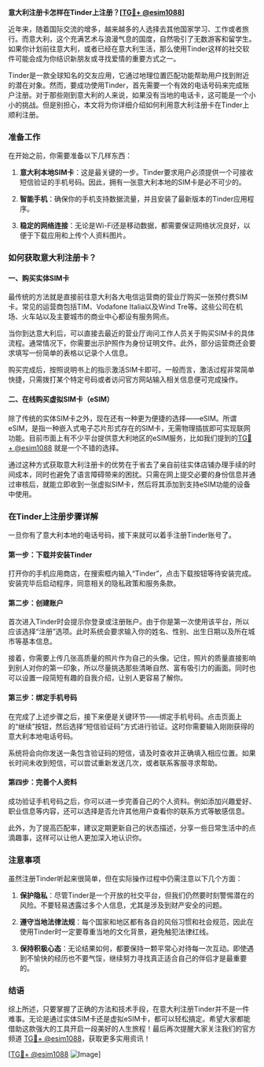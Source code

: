 **意大利注册卡怎样在Tinder上注册？[[TG💪+ @esim1088](https://t.me/s/esim1088)]**

近年来，随着国际交流的增多，越来越多的人选择去其他国家学习、工作或者旅行。而意大利，这个充满艺术与浪漫气息的国度，自然吸引了无数游客和留学生。如果你计划前往意大利，或者已经在意大利生活，那么使用Tinder这样的社交软件可能会成为你结识新朋友或寻找爱情的重要方式之一。

Tinder是一款全球知名的交友应用，它通过地理位置匹配功能帮助用户找到附近的潜在对象。然而，要成功使用Tinder，首先需要一个有效的电话号码来完成账户注册。对于那些刚到意大利的人来说，如果没有当地的电话卡，这可能是一个小小的挑战。但是别担心，本文将为你详细介绍如何利用意大利注册卡在Tinder上顺利注册。

### 准备工作

在开始之前，你需要准备以下几样东西：

1. **意大利本地SIM卡**：这是最关键的一步。Tinder要求用户必须提供一个可接收短信验证的手机号码。因此，拥有一张意大利本地的SIM卡是必不可少的。
   
2. **智能手机**：确保你的手机支持数据流量，并且安装了最新版本的Tinder应用程序。

3. **稳定的网络连接**：无论是Wi-Fi还是移动数据，都需要保证网络状况良好，以便于下载应用和上传个人资料图片。

### 如何获取意大利注册卡？

#### 一、购买实体SIM卡
最传统的方法就是直接前往意大利各大电信运营商的营业厅购买一张预付费SIM卡。常见的运营商包括TIM、Vodafone Italia以及Wind Tre等。这些公司在机场、火车站以及主要城市的商业中心都设有服务网点。

当你到达意大利后，可以直接去最近的营业厅询问工作人员关于购买SIM卡的具体流程。通常情况下，你需要出示护照作为身份证明文件。此外，部分运营商还会要求填写一份简单的表格以记录个人信息。

购买完成后，按照说明书上的指示激活SIM卡即可。一般而言，激活过程非常简单快捷，只需拨打某个特定号码或者访问官方网站输入相关信息便可完成操作。

#### 二、在线购买虚拟SIM卡（eSIM）
除了传统的实体SIM卡之外，现在还有一种更为便捷的选择——eSIM。所谓eSIM，是指一种嵌入式电子芯片形式存在的SIM卡，无需物理插拔即可实现联网功能。目前市面上有不少平台提供意大利地区的eSIM服务，比如我们提到的[TG💪+ @esim1088](https://t.me/s/esim1088) 就是一个不错的选择。

通过这种方式获取意大利注册卡的优势在于省去了亲自前往实体店铺办理手续的时间成本，同时也避免了语言障碍带来的困扰。只需在网上提交必要的身份信息并通过审核后，就能立即收到一张虚拟SIM卡，然后将其添加到支持eSIM功能的设备中使用。

### 在Tinder上注册步骤详解

一旦你有了意大利本地的电话号码，接下来就可以着手注册Tinder账号了。

#### 第一步：下载并安装Tinder
打开你的手机应用商店，在搜索框内输入“Tinder”，点击下载按钮等待安装完成。安装完毕后启动程序，同意相关的隐私政策和服务条款。

#### 第二步：创建账户
首次进入Tinder时会提示你登录或注册账户。由于你是第一次使用该平台，所以应该选择“注册”选项。此时系统会要求输入你的姓名、性别、出生日期以及所在城市等基本信息。

接着，你需要上传几张高质量的照片作为自己的头像。记住，照片的质量直接影响到别人对你的第一印象，所以尽量挑选那些清晰自然、富有吸引力的画面。同时也可以设置一段简短有趣的自我介绍，让别人更容易了解你。

#### 第三步：绑定手机号码
在完成了上述步骤之后，接下来便是关键环节——绑定手机号码。点击页面上的“继续”按钮，然后选择“短信验证码”方式进行验证。这时你需要输入刚刚获得的意大利本地电话号码。

系统将会向你发送一条包含验证码的短信，请及时查收并正确填入相应位置。如果长时间未收到短信，可以尝试重新发送几次，或者联系客服寻求帮助。

#### 第四步：完善个人资料
成功验证手机号码之后，你可以进一步完善自己的个人资料。例如添加兴趣爱好、职业信息等内容，还可以选择是否允许其他用户查看你的联系方式等敏感信息。

此外，为了提高匹配率，建议定期更新自己的状态描述，分享一些日常生活中的点滴趣事，这样可以让他人更加深入地认识你。

### 注意事项

虽然注册Tinder听起来很简单，但在实际操作过程中仍需注意以下几个方面：

1. **保护隐私**：尽管Tinder是一个开放的社交平台，但我们仍然要时刻警惕潜在的风险。不要轻易透露过多个人信息，尤其是涉及到财产安全的问题。

2. **遵守当地法律法规**：每个国家和地区都有各自的风俗习惯和社会规范，因此在使用Tinder时一定要尊重当地的文化背景，避免触犯法律红线。

3. **保持积极心态**：无论结果如何，都要保持一颗平常心对待每一次互动。即使遇到不愉快的经历也不要气馁，继续努力寻找真正适合自己的伴侣才是最重要的。

### 结语

综上所述，只要掌握了正确的方法和技术手段，在意大利注册Tinder并不是一件难事。无论是通过实体SIM卡还是虚拟eSIM卡，都可以轻松搞定。希望大家都能借助这款强大的工具开启一段美好的人生旅程！最后再次提醒大家关注我们的官方频道 [TG💪+ @esim1088](https://t.me/s/esim1088)，获取更多实用资讯！

[[TG💪+ @esim1088](https://t.me/s/esim1088) ![Image](https://i.postimg.cc/4NQfJmqS/Snipaste-2025-05-13-00-14-12.png)]